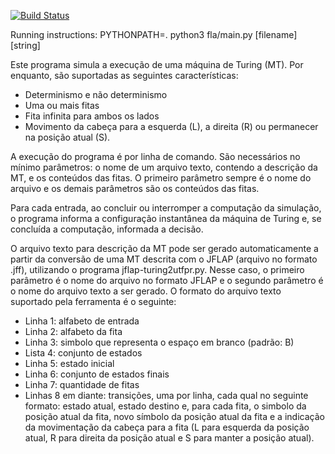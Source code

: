 [![Build Status](https://travis-ci.org/magsilva/T1-MaquinaTuring.svg?branch=master)](https://travis-ci.org/magsilva/T1-MaquinaTuring)

Running instructions:
PYTHONPATH=. python3 fla/main.py [filename] [string]

Este programa simula a execução de uma máquina de Turing (MT). Por enquanto, são suportadas as seguintes características:
* Determinismo e não determinismo
* Uma ou mais fitas
* Fita infinita para ambos os lados
* Movimento da cabeça para a esquerda (L), a direita (R) ou permanecer na posição atual (S).

A execução do programa é por linha de comando. São necessários no mínimo parâmetros: o nome de um arquivo texto, contendo a descrição da MT, e os conteúdos das fitas. O primeiro parâmetro sempre é o nome do arquivo e os demais parâmetros são os conteúdos das fitas.

Para cada entrada, ao concluir ou interromper a computação da simulação, o programa informa a configuração instantânea da máquina de Turing e, se concluída a computação, informada a decisão.

O arquivo texto para descrição da MT pode ser gerado automaticamente a partir da conversão de uma MT descrita com o JFLAP (arquivo no formato .jff), utilizando o programa jflap-turing2utfpr.py. Nesse caso, o primeiro parâmetro é o nome do arquivo no formato JFLAP e o segundo parâmetro é o nome do arquivo texto a ser gerado. O formato do arquivo texto suportado pela ferramenta é o seguinte:

* Linha 1: alfabeto de entrada
* Linha 2: alfabeto da fita
* Linha 3: simbolo que representa o espaço em branco (padrão: B)
* Lista 4: conjunto de estados
* Linha 5: estado inicial
* Linha 6: conjunto de estados finais
* Linha 7: quantidade de fitas
* Linhas 8 em diante: transições, uma por linha, cada qual no seguinte formato: estado atual, estado destino e, para cada fita, o simbolo da posição atual da fita, novo símbolo da posição atual da fita e a indicação da movimentação da cabeça para a fita (L para esquerda da posição atual, R para direita da posição atual e S para manter a posição atual).
